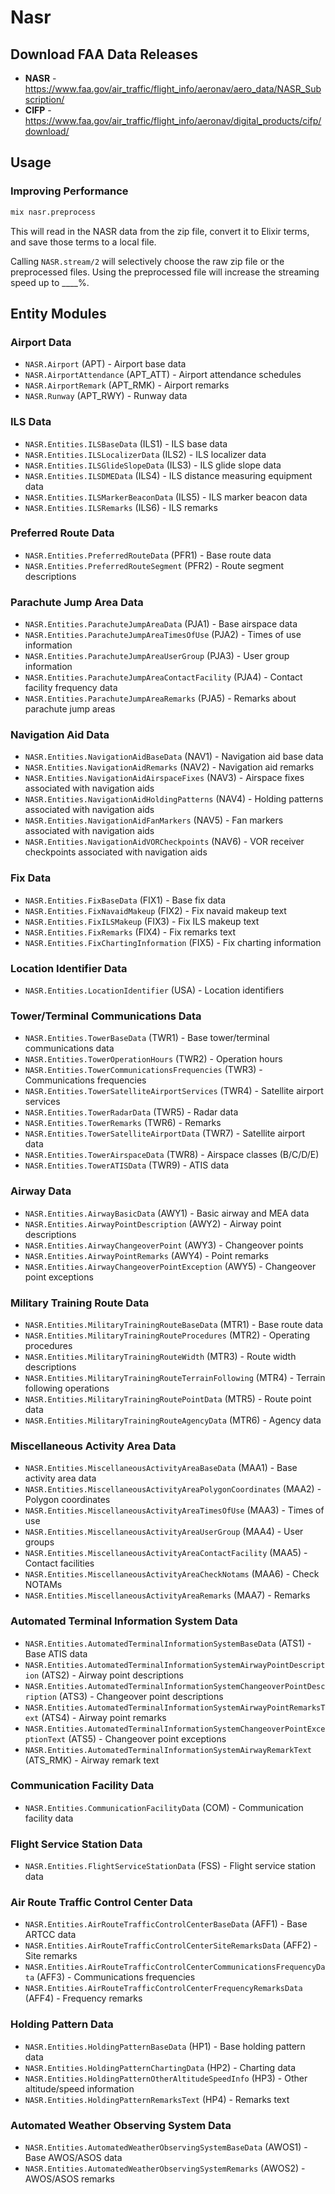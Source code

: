 # Nasr

## Download FAA Data Releases

- **NASR** - https://www.faa.gov/air_traffic/flight_info/aeronav/aero_data/NASR_Subscription/
- **CIFP** - https://www.faa.gov/air_traffic/flight_info/aeronav/digital_products/cifp/download/

## Usage

### Improving Performance

```bash
mix nasr.preprocess
```

This will read in the NASR data from the zip file, convert it to Elixir terms, and save those terms to a local file.

Calling `NASR.stream/2` will selectively choose the raw zip file or the preprocessed files. Using the preprocessed file will increase the streaming speed up to \_\_\_\_%.

## Entity Modules

### Airport Data
- `NASR.Airport` (APT) - Airport base data
- `NASR.AirportAttendance` (APT_ATT) - Airport attendance schedules
- `NASR.AirportRemark` (APT_RMK) - Airport remarks
- `NASR.Runway` (APT_RWY) - Runway data

### ILS Data
- `NASR.Entities.ILSBaseData` (ILS1) - ILS base data
- `NASR.Entities.ILSLocalizerData` (ILS2) - ILS localizer data
- `NASR.Entities.ILSGlideSlopeData` (ILS3) - ILS glide slope data
- `NASR.Entities.ILSDMEData` (ILS4) - ILS distance measuring equipment data
- `NASR.Entities.ILSMarkerBeaconData` (ILS5) - ILS marker beacon data
- `NASR.Entities.ILSRemarks` (ILS6) - ILS remarks

### Preferred Route Data
- `NASR.Entities.PreferredRouteData` (PFR1) - Base route data
- `NASR.Entities.PreferredRouteSegment` (PFR2) - Route segment descriptions

### Parachute Jump Area Data
- `NASR.Entities.ParachuteJumpAreaData` (PJA1) - Base airspace data
- `NASR.Entities.ParachuteJumpAreaTimesOfUse` (PJA2) - Times of use information
- `NASR.Entities.ParachuteJumpAreaUserGroup` (PJA3) - User group information
- `NASR.Entities.ParachuteJumpAreaContactFacility` (PJA4) - Contact facility frequency data
- `NASR.Entities.ParachuteJumpAreaRemarks` (PJA5) - Remarks about parachute jump areas

### Navigation Aid Data
- `NASR.Entities.NavigationAidBaseData` (NAV1) - Navigation aid base data
- `NASR.Entities.NavigationAidRemarks` (NAV2) - Navigation aid remarks
- `NASR.Entities.NavigationAidAirspaceFixes` (NAV3) - Airspace fixes associated with navigation aids
- `NASR.Entities.NavigationAidHoldingPatterns` (NAV4) - Holding patterns associated with navigation aids
- `NASR.Entities.NavigationAidFanMarkers` (NAV5) - Fan markers associated with navigation aids
- `NASR.Entities.NavigationAidVORCheckpoints` (NAV6) - VOR receiver checkpoints associated with navigation aids

### Fix Data
- `NASR.Entities.FixBaseData` (FIX1) - Base fix data
- `NASR.Entities.FixNavaidMakeup` (FIX2) - Fix navaid makeup text
- `NASR.Entities.FixILSMakeup` (FIX3) - Fix ILS makeup text
- `NASR.Entities.FixRemarks` (FIX4) - Fix remarks text
- `NASR.Entities.FixChartingInformation` (FIX5) - Fix charting information

### Location Identifier Data
- `NASR.Entities.LocationIdentifier` (USA) - Location identifiers

### Tower/Terminal Communications Data
- `NASR.Entities.TowerBaseData` (TWR1) - Base tower/terminal communications data
- `NASR.Entities.TowerOperationHours` (TWR2) - Operation hours
- `NASR.Entities.TowerCommunicationsFrequencies` (TWR3) - Communications frequencies
- `NASR.Entities.TowerSatelliteAirportServices` (TWR4) - Satellite airport services
- `NASR.Entities.TowerRadarData` (TWR5) - Radar data
- `NASR.Entities.TowerRemarks` (TWR6) - Remarks
- `NASR.Entities.TowerSatelliteAirportData` (TWR7) - Satellite airport data
- `NASR.Entities.TowerAirspaceData` (TWR8) - Airspace classes (B/C/D/E)
- `NASR.Entities.TowerATISData` (TWR9) - ATIS data

### Airway Data
- `NASR.Entities.AirwayBasicData` (AWY1) - Basic airway and MEA data
- `NASR.Entities.AirwayPointDescription` (AWY2) - Airway point descriptions
- `NASR.Entities.AirwayChangeoverPoint` (AWY3) - Changeover points
- `NASR.Entities.AirwayPointRemarks` (AWY4) - Point remarks
- `NASR.Entities.AirwayChangeoverPointException` (AWY5) - Changeover point exceptions

### Military Training Route Data
- `NASR.Entities.MilitaryTrainingRouteBaseData` (MTR1) - Base route data
- `NASR.Entities.MilitaryTrainingRouteProcedures` (MTR2) - Operating procedures
- `NASR.Entities.MilitaryTrainingRouteWidth` (MTR3) - Route width descriptions
- `NASR.Entities.MilitaryTrainingRouteTerrainFollowing` (MTR4) - Terrain following operations
- `NASR.Entities.MilitaryTrainingRoutePointData` (MTR5) - Route point data
- `NASR.Entities.MilitaryTrainingRouteAgencyData` (MTR6) - Agency data

### Miscellaneous Activity Area Data
- `NASR.Entities.MiscellaneousActivityAreaBaseData` (MAA1) - Base activity area data
- `NASR.Entities.MiscellaneousActivityAreaPolygonCoordinates` (MAA2) - Polygon coordinates
- `NASR.Entities.MiscellaneousActivityAreaTimesOfUse` (MAA3) - Times of use
- `NASR.Entities.MiscellaneousActivityAreaUserGroup` (MAA4) - User groups
- `NASR.Entities.MiscellaneousActivityAreaContactFacility` (MAA5) - Contact facilities
- `NASR.Entities.MiscellaneousActivityAreaCheckNotams` (MAA6) - Check NOTAMs
- `NASR.Entities.MiscellaneousActivityAreaRemarks` (MAA7) - Remarks

### Automated Terminal Information System Data
- `NASR.Entities.AutomatedTerminalInformationSystemBaseData` (ATS1) - Base ATIS data
- `NASR.Entities.AutomatedTerminalInformationSystemAirwayPointDescription` (ATS2) - Airway point descriptions
- `NASR.Entities.AutomatedTerminalInformationSystemChangeoverPointDescription` (ATS3) - Changeover point descriptions
- `NASR.Entities.AutomatedTerminalInformationSystemAirwayPointRemarksText` (ATS4) - Airway point remarks
- `NASR.Entities.AutomatedTerminalInformationSystemChangeoverPointExceptionText` (ATS5) - Changeover point exceptions
- `NASR.Entities.AutomatedTerminalInformationSystemAirwayRemarkText` (ATS_RMK) - Airway remark text

### Communication Facility Data
- `NASR.Entities.CommunicationFacilityData` (COM) - Communication facility data

### Flight Service Station Data
- `NASR.Entities.FlightServiceStationData` (FSS) - Flight service station data

### Air Route Traffic Control Center Data
- `NASR.Entities.AirRouteTrafficControlCenterBaseData` (AFF1) - Base ARTCC data
- `NASR.Entities.AirRouteTrafficControlCenterSiteRemarksData` (AFF2) - Site remarks
- `NASR.Entities.AirRouteTrafficControlCenterCommunicationsFrequencyData` (AFF3) - Communications frequencies
- `NASR.Entities.AirRouteTrafficControlCenterFrequencyRemarksData` (AFF4) - Frequency remarks

### Holding Pattern Data
- `NASR.Entities.HoldingPatternBaseData` (HP1) - Base holding pattern data
- `NASR.Entities.HoldingPatternChartingData` (HP2) - Charting data
- `NASR.Entities.HoldingPatternOtherAltitudeSpeedInfo` (HP3) - Other altitude/speed information
- `NASR.Entities.HoldingPatternRemarksText` (HP4) - Remarks text

### Automated Weather Observing System Data
- `NASR.Entities.AutomatedWeatherObservingSystemBaseData` (AWOS1) - Base AWOS/ASOS data
- `NASR.Entities.AutomatedWeatherObservingSystemRemarks` (AWOS2) - AWOS/ASOS remarks
